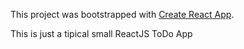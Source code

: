 This project was bootstrapped with [Create React App](https://github.com/facebook/create-react-app).

This is just a tipical small ReactJS ToDo App

